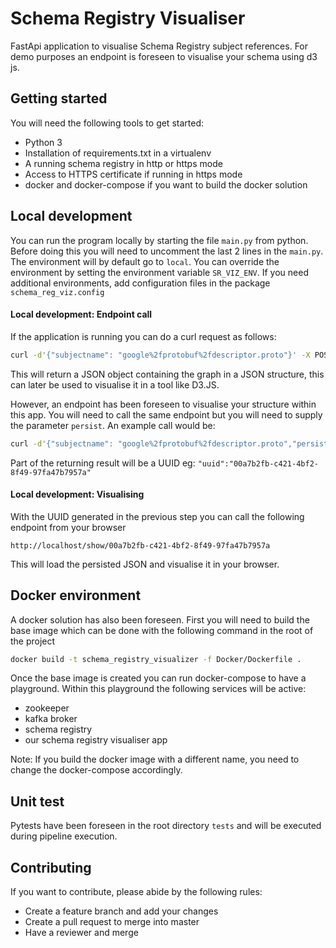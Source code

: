 # Schema Registry Visualiser
FastApi application to visualise Schema Registry subject references.
For demo purposes an endpoint is foreseen to visualise your schema using d3 js.

## Getting started
You will need the following tools to get started:
* Python 3
* Installation of requirements.txt in a virtualenv
* A running schema registry in http or https mode
* Access to HTTPS certificate if running in https mode
* docker and docker-compose if you want to build the docker solution

## Local development
You can run the program locally by starting the file `main.py` from python. Before doing this you will need to uncomment
the last 2 lines in the `main.py`.
The environment will by default go to `local`. You can override the environment by setting the environment variable
`SR_VIZ_ENV`. If you need additional environments, add configuration files in the package `schema_reg_viz.config`

#### Local development: Endpoint call
If the application is running you can do a curl request as follows:
```bash
curl -d'{"subjectname": "google%2fprotobuf%2fdescriptor.proto"}' -X POST http://localhost:8888/viz_topic
```
This will return a JSON object containing the graph in a JSON structure, this can later 
be used to visualise it in a tool like D3.JS.

However, an endpoint has been foreseen to visualise your structure within this app. You will need to call the same
endpoint but you will need to supply the parameter `persist`. An example call would be:
```bash
curl -d'{"subjectname": "google%2fprotobuf%2fdescriptor.proto","persist":true}' -X POST http://localhost:8888/viz_topic
```
Part of the returning result will be a UUID eg: `"uuid":"00a7b2fb-c421-4bf2-8f49-97fa47b7957a"`

#### Local development: Visualising
With the UUID generated in the previous step you can call the following endpoint from your browser
```
http://localhost/show/00a7b2fb-c421-4bf2-8f49-97fa47b7957a
```
This will load the persisted JSON and visualise it in your browser.

## Docker environment
A docker solution has also been foreseen. 
First you will need to build the base image which can be done with the following command in the root of the project
```bash
docker build -t schema_registry_visualizer -f Docker/Dockerfile .
```

Once the base image is created you can run docker-compose to have a playground. Within this playground the following
services will be active:
* zookeeper
* kafka broker
* schema registry
* our schema registry visualiser app

Note: If you build the docker image with a different name, you need to change the docker-compose accordingly.

## Unit test
Pytests have been foreseen in the root directory `tests` and will be executed during pipeline execution.

## Contributing
If you want to contribute, please abide by the following rules:
* Create a feature branch and add your changes
* Create a pull request to merge into master
* Have a reviewer and merge